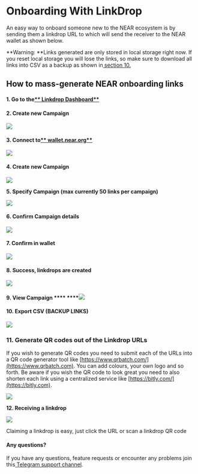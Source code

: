 # Onboarding With LinkDrop

An easy way to onboard someone new to the NEAR ecosystem is by sending them a linkdrop URL to which will send the receiver to the NEAR wallet as shown below.

**Warning: **Links generated are only stored in local storage right now. If you reset local storage you will lose the links, so make sure to download all links into CSV as a backup as shown in[ section 10.](https://www.notion.so/Linkdrop-Guide-6f4a4eda45464daba39e349095df947f)

## **How to mass-generate NEAR onboarding links**

#### **1. Go to the**[** Linkdrop Dashboard**](https://near-linkdrop-mainnet.netlify.app)

#### **2. Create new Campaign**

![](https://lh3.googleusercontent.com/UJly1jXF14ABxGTZvzmw7m86AtKR5NyphILAV1AubqE2HWFFHR5Kjx0aKVyCUgXr1VyjgqJi02DAWKx72nKpcyVHO5LoG75ewMcbeLZ1s_q9Ufc0aAAdnyghqHqS9o4x8GXP3\_Cw=s0)

#### **3. Connect to**[** wallet.near.org**](http://wallet.near.org)

![](https://lh3.googleusercontent.com/h7Vcu8fMWWdZzlFNZgQxCv1lGluem-3kfWY0sC3aq0EYPQ8AQgE6idFGLSGykKjHzXy7vQddVyO5PMu2S5zWKa1bBDcfZELiIGVg1ssfThR1tyoUhImbGKZ4CryMShanqed3BzDp=s0)

#### **4. Create new Campaign**

![](https://lh6.googleusercontent.com/8jQUPf7mhJ7KBdhET5GYkHEoEm0K0qdAdsUcYXE-RkdtXDYOao-dYvYVKLw7btHmq2C6m2mRZbGz72CGESUxhbftMBXl3eYj7jnSDPERerPJM4ssUBvL6sf6Ya391IdqCC2hrP6C=s0)

**5. Specify Campaign (max currently 50 links per campaign)**

![](https://lh6.googleusercontent.com/kyWr9L3at7fGSvChrlwKwAV1s92YHV1NwDBhf61RCvp1TgXzXbuTegSwplo3HGox_eGojweudeVKCYk0nWVFglDvlo-Szr34scmN-Rf3MhsRi64mQVWUIAar5CaO1aDq5K48lk5z=s0)

#### **6. Confirm Campaign details**

![](https://lh6.googleusercontent.com/crf\_7bAWHyXqBv-L0EfQQR7LjHAVzcTobElhzT5ae5kdKcOvEq1fnh8p6rl6U0tUWbyoqpnTn9N0xy0ekQfrPWh1WSRLF4whqqv7zWHswu0uto\_9BdHAo8F3SSJ9FNJxi5e-u_F8=s0)

#### **7. Confirm in wallet**

![](https://lh3.googleusercontent.com/rUYVIkiVa9oibidtWfP9c5n33ynYaFIO2GaE_Q-YSfqbVm19jiK6IpYrvdt34RYBg2ormedtCWsMBt_XutzY0SAatTRWRSpq8bYwosjCSdRGRDD1VbuE8i4H2Z\_0oP5kvmmqCcB5=s0)

#### **8. Success, linkdrops are created**

![](https://lh3.googleusercontent.com/c47G5BUTBYpcbTJCXcfiXfB0-G6tIfvJCedjrXBbvaEum-OrGe0lOW2A8M7n3qY_LSdx48abtNNU7x0Z82ClORBOGz1F48z5Jik9kxIvXO6SpBQw4Ka_UdDWmh7LwsFQsBGxOkYy=s0)

#### **9. View Campaign** **** ****![](https://lh6.googleusercontent.com/V8F3CXHV3GapUWr5M7S9oz-WnJq-jw53LPDq0DiuQQH61ZfmNaMZ0-nGw5XMwtU6id7GjAWDFwAXkEiHXwfT_wpsyz8SOfORtH_XQRxiB9M8tk9kZrRds27XHKD2r5cvNhl6aRUS=s0)

#### **10. Export CSV (BACKUP LINKS)**

![](https://lh5.googleusercontent.com/jWsyfdb7Q_fURHkP85qoeO_hTP-4Vl9lUreIWoLX1wOUc8hq1LdF5oTMEkGasW4B7wVE28G2x33QSYcQd6jEsDN0VAnn_xAUfdYddV6LYCAB8PnsNxlYYeuo\_727PdcBOW\_7nN4i=s0)

### **11. Generate QR codes out of the Linkdrop URLs**

If you wish to generate QR codes you need to submit each of the URLs into a QR code generator tool like [https://www.qrbatch.com/](https://www.qrbatch.com). You can add colours, your own logo and so forth. Be aware if you wish the QR code to look great you need to also shorten each link using a centralized service like [https://bitly.com/](https://bitly.com).

![](https://lh3.googleusercontent.com/OKg2dx8VukHmawfYMNeoqFD8hphzhyK2AzNs7-hmBz2dDyEfHoFPWg1jfbbF3wwzbDKdiQb75HFxRdiMNoy3oX0XhXPA1R8YtHtdn0p639ciZfOqF6ZOxsFEcnRRAUYyczJzBJS1=s0)

**12. Receiving a linkdrop**

![](https://lh4.googleusercontent.com/E_xS5gdQhM91pAOmgckBaxB_aWZJE2fOdPk-GK5VA-ayiu1IndEJbBecw4yq-HpkMluSCnPp0iDAlMGUKvvXpiH4GaQf5R9SLmTMo9xh33JCmYkqSVdGB9juOoM5hukYoy3Favdt=s0)

Claiming a linkdrop is easy, just click the URL or scan a linkdrop QR code

#### **Any questions?**

If you have any questions, feature requests or encounter any problems join this[ Telegram support channel](https://t.me/joinchat/sPqlT3Zt-mAyNmI0).
